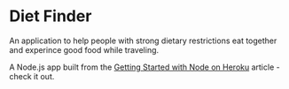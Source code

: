 # Diet Finder

An application to help people with strong dietary restrictions eat together and experince good food while traveling.

A Node.js app built from the [Getting Started with Node on Heroku](https://devcenter.heroku.com/articles/getting-started-with-nodejs) article - check it out.

